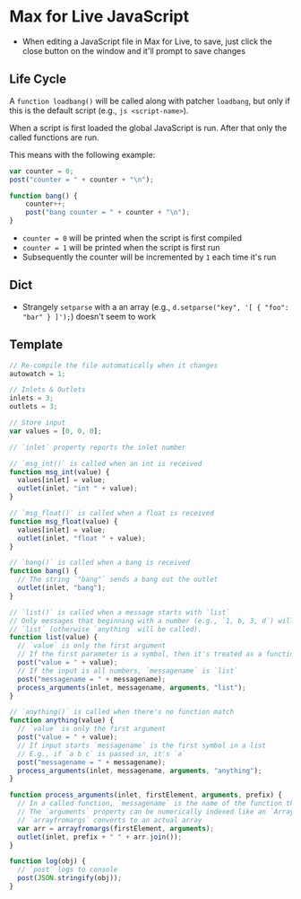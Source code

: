 # Max for Live JavaScript

- When editing a JavaScript file in Max for Live, to save, just click the close button on the window and it'll prompt to save changes

## Life Cycle

A `function loadbang()` will be called along with patcher `loadbang`, but only if this is the default script (e.g., `js <script-name>`).

When a script is first loaded the global JavaScript is run. After that only the called functions are run.

This means with the following example:

``` javascript
var counter = 0;
post("counter = " + counter + "\n");

function bang() {
	counter++;
	post("bang counter = " + counter + "\n");
}
```

- `counter = 0` will be printed when the script is first compiled
- `counter = 1` will be printed when the script is first run
- Subsequently the counter will be incremented by `1` each time it's run

## Dict

- Strangely `setparse` with a an array (e.g., `d.setparse("key", '[ { "foo": "bar" } ]');`) doesn't seem to work

## Template

``` javascript
// Re-compile the file automatically when it changes
autowatch = 1;

// Inlets & Outlets
inlets = 3;
outlets = 3;

// Store input
var values = [0, 0, 0];

// `inlet` property reports the inlet number

// `msg_int()` is called when an int is received
function msg_int(value) {
  values[inlet] = value;
  outlet(inlet, "int " + value);
}

// `msg_float()` is called when a float is received
function msg_float(value) {
  values[inlet] = value;
  outlet(inlet, "float " + value);
}

// `bang()` is called when a bang is received
function bang() {
  // The string `"bang"` sends a bang out the outlet
  outlet(inlet, "bang");
}

// `list()` is called when a message starts with `list`
// Only messages that beginning with a number (e.g., `1, b, 3, d`) will call
// `list` (otherwise `anything` will be called).
function list(value) {
  // `value` is only the first argument
  // If the first parameter is a symbol, then it's treated as a function name
  post("value = " + value);
  // If the input is all numbers, `messagename` is `list`
  post("messagename = " + messagename);
  process_arguments(inlet, messagename, arguments, "list");
}

// `anything()` is called when there's no function match
function anything(value) {
  // `value` is only the first argument
  post("value = " + value);
  // If input starts `messagename` is the first symbol in a list
  // E.g., if `a b c` is passed in, it's `a`
  post("messagename = " + messagename);
  process_arguments(inlet, messagename, arguments, "anything");
}

function process_arguments(inlet, firstElement, arguments, prefix) {
  // In a called function, `messagename` is the name of the function that called this one (e.g., `anything` or `list`)
  // The `arguments` property can be numerically indexed like an `Array` but is not an instance of `Array`.
  // `arrayfromargs` converts to an actual array
  var arr = arrayfromargs(firstElement, arguments);
  outlet(inlet, prefix + " " + arr.join());
}

function log(obj) {
  // `post` logs to console
  post(JSON.stringify(obj));
}
```
